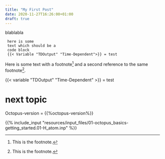 ```yaml
---
title: "My First Post"
date: 2020-11-27T16:26:00+01:00
draft: true
---
```



blablabla

```text
 here is some 
 text which should be a 
 code block
 {{< Variable "TDOutput" "Time-Dependent">}} = test

```
Here is some text with a footnote[^1] and a second reference to the same footnote[^1].

 {{< variable "TDOutput" "Time-Dependent" >}} = test



# next topic

Octopus-version = {{%octopus-version%}}

{{% include_input "resources/input_files/01-octopus_basics-getting_started.01-H_atom.inp" %}}

[^1]: This is the footnote.


